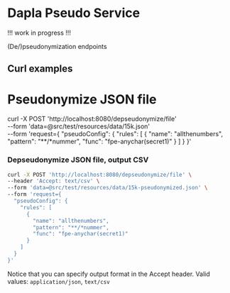 # Dapla Pseudo Service

!!! work in progress !!!

(De/)pseudonymization endpoints

## Curl examples

# Pseudonymize JSON file

curl -X POST 'http://localhost:8080/depseudonymize/file' \
--form 'data=@src/test/resources/data/15k.json' \
--form 'request={
  "pseudoConfig": {
    "rules": [
      {
        "name": "allthenumbers",
        "pattern": "**/*nummer",
        "func": "fpe-anychar(secret1)"
      }
    ]
  }
}'


### Depseudonymize JSON file, output CSV

```sh
curl -X POST 'http://localhost:8080/depseudonymize/file' \
--header 'Accept: text/csv' \
--form 'data=@src/test/resources/data/15k-pseudonymized.json' \
--form 'request={
  "pseudoConfig": {
    "rules": [
      {
        "name": "allthenumbers",
        "pattern": "**/*nummer",
        "func": "fpe-anychar(secret1)"
      }
    ]
  }
}'
```

Notice that you can specify output format in the Accept header. 
Valid values: `application/json`, `text/csv`